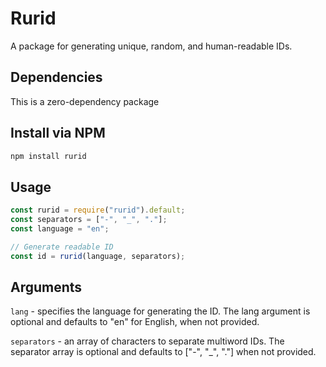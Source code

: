 # Rurid

A package for generating unique, random, and human-readable IDs.

## Dependencies
This is a zero-dependency package

## Install via NPM
```javascript
npm install rurid
```

## Usage
```javascript
const rurid = require("rurid").default;
const separators = ["-", "_", "."];
const language = "en";

// Generate readable ID
const id = rurid(language, separators);
```

## Arguments
```lang``` - specifies the language for generating the ID. 
The lang argument is optional and defaults to "en" for English, when not provided.

```separators``` - an array of characters to separate multiword IDs. 
The separator array is optional and defaults to ["-", "_", "."] when not provided.
